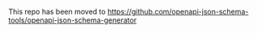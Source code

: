 This repo has been moved to https://github.com/openapi-json-schema-tools/openapi-json-schema-generator